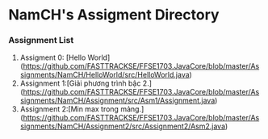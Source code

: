 # NamCH's Assigment Directory

### Assignment List

1. Assigment 0: [Hello World] 
(https://github.com/FASTTRACKSE/FFSE1703.JavaCore/blob/master/Assignments/NamCH/HelloWorld/src/HelloWorld.java)
2. Assignment 1:[Giải phương trình bậc 2.]
(https://github.com/FASTTRACKSE/FFSE1703.JavaCore/blob/master/Assignments/NamCH/Assignment/src/Asm1/Assignment.java)
3. Assignment 2:[Min max trong mảng.]
(https://github.com/FASTTRACKSE/FFSE1703.JavaCore/blob/master/Assignments/NamCH/Assignment2/src/Assignment2/Asm2.java)
